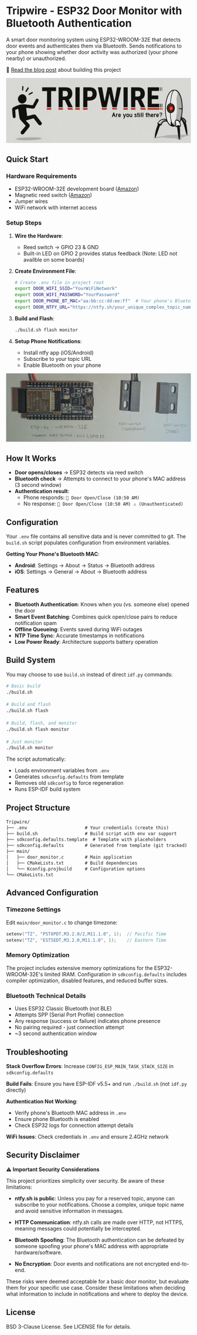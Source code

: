 # Tripwire - ESP32 Door Monitor with Bluetooth Authentication

A smart door monitoring system using ESP32-WROOM-32E that detects door events and authenticates them via Bluetooth. Sends notifications to your phone showing whether door activity was authorized (your phone nearby) or unauthorized.

📝 [Read the blog post](https://konukoii.com/blog/2025/10/15/building-tripwire-a-door-monitor-that-knows-when-youre-home/) about building this project

![Tripwire Banner](Tripwire_Banner.png)

## Quick Start

### Hardware Requirements
- ESP32-WROOM-32E development board ([Amazon](https://www.amazon.com/dp/B09MQJWQN2))
- Magnetic reed switch ([Amazon](https://www.amazon.com/dp/B09ZTP1S4Q))
- Jumper wires
- WiFi network with internet access

### Setup Steps

1. **Wire the Hardware**:
   - Reed switch → GPIO 23 & GND
   - Built-in LED on GPIO 2 provides status feedback (Note: LED not availble on some boards)

2. **Create Environment File**:
   ```bash
   # Create .env file in project root
   export DOOR_WIFI_SSID="YourWiFiNetwork"
   export DOOR_WIFI_PASSWORD="YourPassword"
   export DOOR_PHONE_BT_MAC="aa:bb:cc:dd:ee:ff"  # Your phone's Bluetooth MAC
   export DOOR_NTFY_URL="https://ntfy.sh/your_unique_complex_topic_name"
   ```

3. **Build and Flash**:
   ```bash
   ./build.sh flash monitor
   ```

4. **Setup Phone Notifications**:
   - Install ntfy app (iOS/Android)
   - Subscribe to your topic URL
   - Enable Bluetooth on your phone

![Example Gear Setup](setup.jpg)

## How It Works

- **Door opens/closes** → ESP32 detects via reed switch
- **Bluetooth check** → Attempts to connect to your phone's MAC address (3 second window)
- **Authentication result**:
  - Phone responds: `🚪 Door Open/Close (10:50 AM)`
  - No response: `🚪 Door Open/Close (10:50 AM) ⚠️ (Unauthenticated)`

## Configuration

Your `.env` file contains all sensitive data and is never committed to git. The `build.sh` script populates configuration from environment variables.

**Getting Your Phone's Bluetooth MAC**:
- **Android**: Settings → About → Status → Bluetooth address
- **iOS**: Settings → General → About → Bluetooth address

## Features

- **Bluetooth Authentication**: Knows when you (vs. someone else) opened the door
- **Smart Event Batching**: Combines quick open/close pairs to reduce notification spam
- **Offline Queueing**: Events saved during WiFi outages
- **NTP Time Sync**: Accurate timestamps in notifications
- **Low Power Ready**: Architecture supports battery operation

## Build System

You may choose to use `build.sh` instead of direct `idf.py` commands:

```bash
# Basic build
./build.sh

# Build and flash
./build.sh flash

# Build, flash, and monitor
./build.sh flash monitor

# Just monitor
./build.sh monitor
```

The script automatically:
- Loads environment variables from `.env`
- Generates `sdkconfig.defaults` from template
- Removes old `sdkconfig` to force regeneration
- Runs ESP-IDF build system

## Project Structure

```
Tripwire/
├── .env                      # Your credentials (create this)
├── build.sh                  # Build script with env var support
├── sdkconfig.defaults.template  # Template with placeholders
├── sdkconfig.defaults        # Generated from template (git tracked)
├── main/
│   ├── door_monitor.c        # Main application
│   ├── CMakeLists.txt        # Build dependencies
│   └── Kconfig.projbuild     # Configuration options
└── CMakeLists.txt
```

## Advanced Configuration

### Timezone Settings
Edit `main/door_monitor.c` to change timezone:
```c
setenv("TZ", "PST8PDT,M3.2.0/2,M11.1.0", 1);  // Pacific Time
setenv("TZ", "EST5EDT,M3.2.0,M11.1.0", 1);    // Eastern Time
```

### Memory Optimization
The project includes extensive memory optimizations for the ESP32-WROOM-32E's limited IRAM. Configuration in `sdkconfig.defaults` includes compiler optimization, disabled features, and reduced buffer sizes.

### Bluetooth Technical Details
- Uses ESP32 Classic Bluetooth (not BLE)
- Attempts SPP (Serial Port Profile) connection
- Any response (success or failure) indicates phone presence
- No pairing required - just connection attempt
- ~3 second authentication window

## Troubleshooting

**Stack Overflow Errors**: Increase `CONFIG_ESP_MAIN_TASK_STACK_SIZE` in `sdkconfig.defaults`

**Build Fails**: Ensure you have ESP-IDF v5.5+ and run `./build.sh` (not `idf.py` directly)

**Authentication Not Working**:
- Verify phone's Bluetooth MAC address in `.env`
- Ensure phone Bluetooth is enabled
- Check ESP32 logs for connection attempt details

**WiFi Issues**: Check credentials in `.env` and ensure 2.4GHz network

## Security Disclaimer

⚠️ **Important Security Considerations**

This project prioritizes simplicity over security. Be aware of these limitations:

- **ntfy.sh is public**: Unless you pay for a reserved topic, anyone can subscribe to your notifications. Choose a complex, unique topic name and avoid sensitive information in messages.

- **HTTP Communication**: ntfy.sh calls are made over HTTP, not HTTPS, meaning messages could potentially be intercepted.

- **Bluetooth Spoofing**: The Bluetooth authentication can be defeated by someone spoofing your phone's MAC address with appropriate hardware/software.

- **No Encryption**: Door events and notifications are not encrypted end-to-end.

These risks were deemed acceptable for a basic door monitor, but evaluate them for your specific use case. Consider these limitations when deciding what information to include in notifications and where to deploy the device.

## License

BSD 3-Clause License. See LICENSE file for details.
